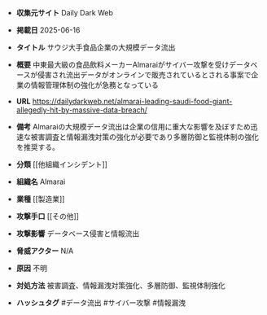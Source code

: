 - **収集元サイト**
Daily Dark Web

- **掲載日**
2025-06-16

- **タイトル**
サウジ大手食品企業の大規模データ流出

- **概要**
中東最大級の食品飲料メーカーAlmaraiがサイバー攻撃を受けデータベースが侵害され流出データがオンラインで販売されているとされる事案で企業の情報管理体制の強化が急務となっている

- **URL**
https://dailydarkweb.net/almarai-leading-saudi-food-giant-allegedly-hit-by-massive-data-breach/

- **備考**
Almaraiの大規模データ流出は企業の信用に重大な影響を及ぼすため迅速な被害調査と情報漏洩対策の強化が必要であり多層防御と監視体制の強化を推奨する。

- **分類**
[[他組織インシデント]]

- **組織名**
Almarai

- **業種**
[[製造業]]

- **攻撃手口**
[[その他]]

- **攻撃影響**
データベース侵害と情報流出

- **脅威アクター**
N/A

- **原因**
不明

- **対処方法**
被害調査、情報漏洩対策強化、多層防御、監視体制強化

- **ハッシュタグ**
#データ流出 #サイバー攻撃 #情報漏洩
